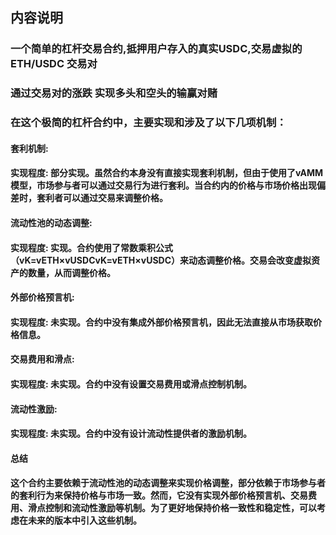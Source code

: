 ## 内容说明

### 一个简单的杠杆交易合约,抵押用户存入的真实USDC,交易虚拟的 ETH/USDC 交易对

### 通过交易对的涨跌 实现多头和空头的输赢对赌


### 在这个极简的杠杆合约中，主要实现和涉及了以下几项机制：
#### 套利机制:
#### 实现程度: 部分实现。虽然合约本身没有直接实现套利机制，但由于使用了vAMM模型，市场参与者可以通过交易行为进行套利。当合约内的价格与市场价格出现偏差时，套利者可以通过交易来调整价格。
#### 流动性池的动态调整:
#### 实现程度: 实现。合约使用了常数乘积公式（vK=vETH×vUSDCvK=vETH×vUSDC）来动态调整价格。交易会改变虚拟资产的数量，从而调整价格。
#### 外部价格预言机:
#### 实现程度: 未实现。合约中没有集成外部价格预言机，因此无法直接从市场获取价格信息。
#### 交易费用和滑点:
#### 实现程度: 未实现。合约中没有设置交易费用或滑点控制机制。
#### 流动性激励:
#### 实现程度: 未实现。合约中没有设计流动性提供者的激励机制。
#### 总结
#### 这个合约主要依赖于流动性池的动态调整来实现价格调整，部分依赖于市场参与者的套利行为来保持价格与市场一致。然而，它没有实现外部价格预言机、交易费用、滑点控制和流动性激励等机制。为了更好地保持价格一致性和稳定性，可以考虑在未来的版本中引入这些机制。
